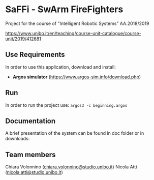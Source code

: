 # SaFFi - SwArm FireFighters
Project for the course of "Intelligent Robotic Systems" AA.2018/2019

https://www.unibo.it/en/teaching/course-unit-catalogue/course-unit/2019/412681

## Use Requirements

In order to use this application, download and install:
* **Argos simulator** (https://www.argos-sim.info/download.php)

## Run
In order to run the project use:
`
	argos3 -c beginning.argos
`

## Documentation
A brief presentation of the system can be found in doc folder or in downloads: 


## Team members
Chiara Volonnino (chiara.volonnino@studio.unibo.it)
Nicola Atti (nicola.atti@studio.unibo.it)
